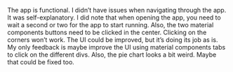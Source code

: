 The app is functional. I didn’t have issues when navigating through the app. It was self-explanatory. I did note that when opening the app, you need to wait a second or two for the app to start running. Also, the two material components buttons need to be clicked in the center. Clicking on the corners won’t work. The UI could be improved, but it’s doing its job as is. My only feedback is maybe improve the UI using material components tabs to click on the different divs. Also, the pie chart looks a bit weird. Maybe that could be fixed too.